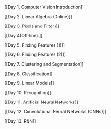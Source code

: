 [[Day 1. Computer Vision Introduction]]

[[Day 2. Linear Algebra (Online)]]

[[Day 3. Pixels and Filters]]

[[Day 4(Off-line).]]

[[Day 5. Finding Features (1)]]

[[Day 6. Finding Features (2)]]

[[Day 7. Clustering and Segmentation]]

[[Day 8. Classification]]

[[Day 9. Linear Models]]

[[Day 10. Recognition]]

[[Day 11. Artificial Neural Networks]]

[[Day 12. Convolutional Neural Networks (CNNs)]]

[[Day 13. RNN]]